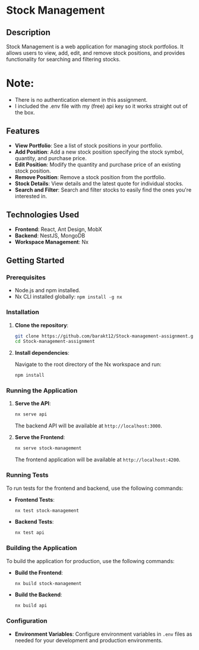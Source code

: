 # Stock Management

## Description

Stock Management is a web application for managing stock portfolios. It allows users to view, add, edit, and remove stock positions, and provides functionality for searching and filtering stocks.

# Note:
- There is no authentication element in this assignment.
- I included the .env file with my (free) api key so it works straight out of the box. 

## Features

- **View Portfolio**: See a list of stock positions in your portfolio.
- **Add Position**: Add a new stock position specifying the stock symbol, quantity, and purchase price.
- **Edit Position**: Modify the quantity and purchase price of an existing stock position.
- **Remove Position**: Remove a stock position from the portfolio.
- **Stock Details**: View details and the latest quote for individual stocks.
- **Search and Filter**: Search and filter stocks to easily find the ones you're interested in.

## Technologies Used

- **Frontend**: React, Ant Design, MobX
- **Backend**: NestJS, MongoDB
- **Workspace Management**: Nx

## Getting Started

### Prerequisites

- Node.js and npm installed.
- Nx CLI installed globally: `npm install -g nx`

### Installation

1. **Clone the repository**:

    ```bash
    git clone https://github.com/barakt12/Stock-management-assignment.git
    cd Stock-management-assignment
    ```

2. **Install dependencies**:

    Navigate to the root directory of the Nx workspace and run:

    ```bash
    npm install
    ```

### Running the Application

1. **Serve the API**:

    ```bash
    nx serve api
    ```

    The backend API will be available at `http://localhost:3000`.

2. **Serve the Frontend**:

    ```bash
    nx serve stock-management
    ```

    The frontend application will be available at `http://localhost:4200`.

### Running Tests

To run tests for the frontend and backend, use the following commands:

- **Frontend Tests**:

    ```bash
    nx test stock-management
    ```

- **Backend Tests**:

    ```bash
    nx test api
    ```

### Building the Application

To build the application for production, use the following commands:

- **Build the Frontend**:

    ```bash
    nx build stock-management
    ```

- **Build the Backend**:

    ```bash
    nx build api
    ```

### Configuration

- **Environment Variables**: Configure environment variables in `.env` files as needed for your development and production environments.

